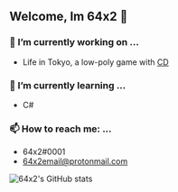 ## Welcome, Im 64x2 👋

### 🔭 I’m currently working on ...
* Life in Tokyo, a low-poly game with [CD](https://github.com/boyitsroni)

### 🌱 I’m currently learning ...
* C#

### 📫 How to reach me: ...
* 64x2#0001
* 64x2email@protonmail.com

![64x2's GitHub stats](https://github-readme-stats.vercel.app/api?username=64x2&show_icons=true&theme=dark)
